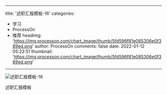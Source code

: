 
---
title: '述职汇报模板-16'
categories: 
 - 学习
 - ProcessOn
 - 推荐
headimg: 'https://img.processon.com/chart_image/thumb/5fd596f81e085306e0f389ed.png'
author: ProcessOn
comments: false
date: 2022-01-12 05:22:51
thumbnail: 'https://img.processon.com/chart_image/thumb/5fd596f81e085306e0f389ed.png'
---

<div>   
<img class="thumb" alt="述职汇报模板-16" src="https://img.processon.com/chart_image/thumb/5fd596f81e085306e0f389ed.png" referrerpolicy="no-referrer">
<p>述职汇报模板</p>  
</div>
            